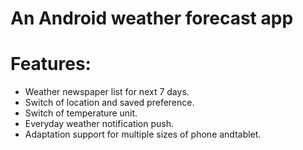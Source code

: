 # An Android weather forecast app

# Features:
  - Weather newspaper list for next 7 days.
  - Switch of location and saved preference.
  - Switch of temperature unit.
  - Everyday weather notification push.
  - Adaptation support for multiple sizes of phone andtablet.

